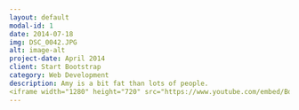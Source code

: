 ```yaml
---
layout: default
modal-id: 1
date: 2014-07-18
img: DSC_0042.JPG
alt: image-alt
project-date: April 2014
client: Start Bootstrap
category: Web Development
description: Amy is a bit fat than lots of people. 
<iframe width="1280" height="720" src="https://www.youtube.com/embed/Bde_4GaI2DY" frameborder="0" allow="autoplay; encrypted-media" allowfullscreen></iframe>
---
```

